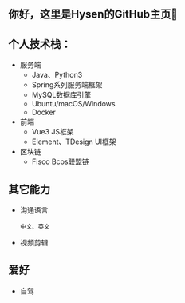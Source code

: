 ## 你好，这里是Hysen的GitHub主页👋
## 个人技术栈：
- 服务端
  - Java、Python3
  - Spring系列服务端框架
  - MySQL数据库引擎
  - Ubuntu/macOS/Windows
  - Docker
- 前端
  - Vue3 JS框架
  - Element、TDesign UI框架
- 区块链
  - Fisco Bcos联盟链
## 其它能力
- 沟通语言

      中文、英文
- 视频剪辑
## 爱好
- 自驾
<!--
**TechWZ/TechWZ** is a ✨ _special_ ✨ repository because its `README.md` (this file) appears on your GitHub profile.

Here are some ideas to get you started:

- 🔭 I’m currently working on ...
- 🌱 I’m currently learning ...
- 👯 I’m looking to collaborate on ...
- 🤔 I’m looking for help with ...
- 💬 Ask me about ...
- 📫 How to reach me: ...
- 😄 Pronouns: ...
- ⚡ Fun fact: ...

-->
